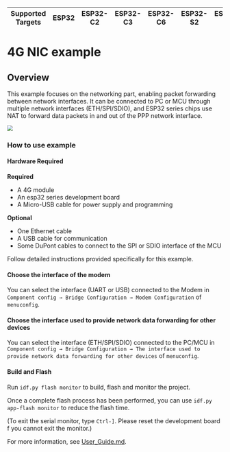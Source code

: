 | Supported Targets | ESP32 | ESP32-C2 | ESP32-C3 | ESP32-C6 | ESP32-S2 | ESP32-S3 | ESP32-H2 |
| ----------------- | ----- | -------- | -------- | -------- | -------- | -------- | -------- |

# 4G NIC example

## Overview

This example focuses on the networking part, enabling packet forwarding between network interfaces. It can be connected to PC or MCU through multiple network interfaces (ETH/SPI/SDIO), and ESP32 series chips use NAT to forward data packets in and out of the PPP network interface.

<img src="https://raw.githubusercontent.com/espressif/esp-iot-bridge/master/components/iot_bridge/docs/_static/4g_nic_en.png" style="zoom:80%;" />

### How to use example

#### Hardware Required

**Required**
- A 4G module
- An esp32 series development board
- A Micro-USB cable for power supply and programming

**Optional**
- One Ethernet cable
- A USB cable for communication
- Some DuPont cables to connect to the SPI or SDIO interface of the MCU

Follow detailed instructions provided specifically for this example.

#### Choose the interface of the modem

You can select the interface (UART or USB) connected to the Modem in `Component config → Bridge Configuration → Modem Configuration` of `menuconfig`.

#### Choose the interface used to provide network data forwarding for other devices

You can select the interface (ETH/SPI/SDIO) connected to the PC/MCU in `Component config → Bridge Configuration → The interface used to provide network data forwarding for other devices` of `menuconfig`.

#### Build and Flash
Run `idf.py flash monitor` to build, flash and monitor the project.

Once a complete flash process has been performed, you can use `idf.py app-flash monitor` to reduce the flash time.

(To exit the serial monitor, type `Ctrl-]`. Please reset the development board f you cannot exit the monitor.)

For more information, see [User_Guide.md](https://github.com/espressif/esp-iot-bridge/blob/master/components/iot_bridge/User_Guide.md).
